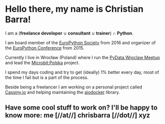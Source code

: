 <!--
.. title: About me
.. slug: about-me
.. date: 2017-07-29 12:20:10 UTC
.. tags:
.. category:
.. link:
.. description: A little intro about me, Christian Barra
.. type: text
.. img_name:
.. img_name_small:
.. sub_title:
-->


# Hello there, my name is Christian Barra!
I am a (__freelance developer__ &#8746; __consultant__ &#8746; __trainer__) &#8745; __Python__.

I am board member of the [EuroPython Society](http://www.europython-society.org/about) from 2016 and organizer of the [EuroPython Conference](https://www.europython.eu) from 2015.

Currently I live in Wrocław (Poland) where I run the [PyData Wroclaw Meetup](https://www.meetup.com/PyData-Wroclaw/) and lead the [Microbit:Polska](https://www.microbitpolska.org) project.

I spend my days coding and try to get (ideally) 1% better every day, most of the time I fail but is a part of the process.

Beside being a freelancer I am working on a personal project called [Cassiny.io](https://www.cassiny.io) and helping maintaining the [aiodocker](https://github.com/aio-libs/aiodocker) library.


## Have some cool stuff to work on? I'll be happy to know more: me [//at//] chrisbarra [//dot//] xyz
